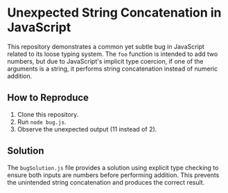 # Unexpected String Concatenation in JavaScript

This repository demonstrates a common yet subtle bug in JavaScript related to its loose typing system.  The `foo` function is intended to add two numbers, but due to JavaScript's implicit type coercion, if one of the arguments is a string, it performs string concatenation instead of numeric addition.

## How to Reproduce

1. Clone this repository.
2. Run `node bug.js`.
3. Observe the unexpected output (11 instead of 2).

## Solution

The `bugSolution.js` file provides a solution using explicit type checking to ensure both inputs are numbers before performing addition.  This prevents the unintended string concatenation and produces the correct result.